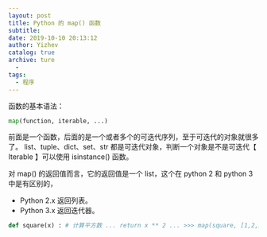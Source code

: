 ```yaml
---
layout: post
title: Python 的 map() 函数
subtitle: 
date: 2019-10-10 20:13:12
author: Yizhev
catalog: true
archive: ture
  - 
tags:
  - 程序
---
```


函数的基本语法：

```python
map(function, iterable, ...) 
```

前面是一个函数，后面的是一个或者多个的可迭代序列，至于可迭代的对象就很多了。 list、tuple、dict、set、str 都是可迭代对象，判断一个对象是不是可迭代【 Iterable 】可以使用 isinstance() 函数。

对 map() 的返回值而言，它的返回值是一个 list，这个在 python 2 和 python 3 中是有区别的，

  * Python 2.x 返回列表。
  * Python 3.x 返回迭代器。


```python
def square(x) : # 计算平方数 ... return x ** 2 ... >>> map(square, [1,2,3,4,5]) # 计算列表各个元素的平方 [1, 4, 9, 16, 25] >>> map(lambda x: x ** 2, [1, 2, 3, 4, 5]) # 使用 lambda 匿名函数 [1, 4, 9, 16, 25] # 提供了两个列表，对相同位置的列表数据进行相加 >>> map(lambda x, y: x + y, [1, 3, 5, 7, 9], [2, 4, 6, 8, 10]) [3, 7, 11, 15, 19] `
```

